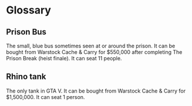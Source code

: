 # Glossary

## Prison Bus

The small, blue bus sometimes seen at or around the prison. It can be bought from Warstock Cache & Carry for $550,000 after completing The Prison Break (heist finale). It can seat 11 people. 

## Rhino tank

The only tank in GTA V. It can be bought from Warstock Cache & Carry for $1,500,000. It can seat 1 person. 